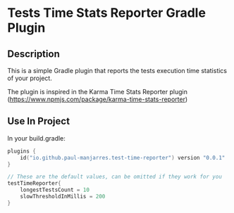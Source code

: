 # Tests Time Stats Reporter Gradle Plugin

## Description
This is a simple Gradle plugin that reports the tests execution time statistics of your project. 

The plugin is inspired in the Karma Time Stats Reporter plugin (https://www.npmjs.com/package/karma-time-stats-reporter)

## Use In Project

In your build.gradle:

```kotlin
plugins {
    id("io.github.paul-manjarres.test-time-reporter") version "0.0.1"
}

// These are the default values, can be omitted if they work for you
testTimeReporter{
    longestTestsCount = 10
    slowThresholdInMillis = 200
}
```

